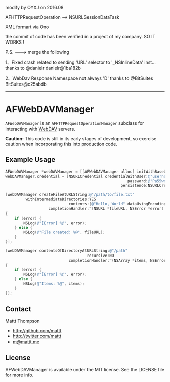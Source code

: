 modify by OYXJ on 2016.08

AFHTTPRequestOperation —> NSURLSessionDataTask

XML formart via Ono

the commit of code has been verified in a project of my company. SO IT WORKS !

P.S. ---> merge the following

1、Fixed crash related to sending 'URL' selector to '_NSInlineData' inst…
thanks to @danielr
danielr@1ba182b

2、WebDav Response Namespace not always 'D'
thanks to @BitSuites
BitSuites@c25abdb

--------------------------------------------------------------------------------


# AFWebDAVManager

`AFWebDAVManager` is an `AFHTTPRequestOperationManager` subclass for interacting with [WebDAV](http://en.wikipedia.org/wiki/WebDAV) servers.

**Caution:** This code is still in its early stages of development, so exercise caution when incorporating this into production code.

## Example Usage

```objective-c
AFWebDAVManager *webDAVManager = [[AFWebDAVManager alloc] initWithBaseURL:[NSURL URLWithString:@"http://example.com"]];
webDAVManager.credential = [NSURLCredential credentialWithUser:@"username"
                                                      password:@"Pa55word"
                                                   persistence:NSURLCredentialPersistenceForSession];

[webDAVManager createFileAtURLString:@"/path/to/file.txt"
         withIntermediateDirectories:YES
                            contents:[@"Hello, World" dataUsingEncoding:NSUTF8StringEncoding]
                   completionHandler:^(NSURL *fileURL, NSError *error)
{
    if (error) {
        NSLog(@"[Error] %@", error);
    } else {
        NSLog(@"File created: %@", fileURL);
    }
}];

[webDAVManager contentsOfDirectoryAtURLString:@"/path"
                                    recursive:NO
                            completionHandler:^(NSArray *items, NSError *error)
{
    if (error) {
        NSLog(@"[Error] %@", error);
    } else {
        NSLog(@"Items: %@", items);
    }
}];
```

## Contact

Mattt Thompson

- http://github.com/mattt
- http://twitter.com/mattt
- m@mattt.me

## License

AFWebDAVManager is available under the MIT license. See the LICENSE file for more info.
